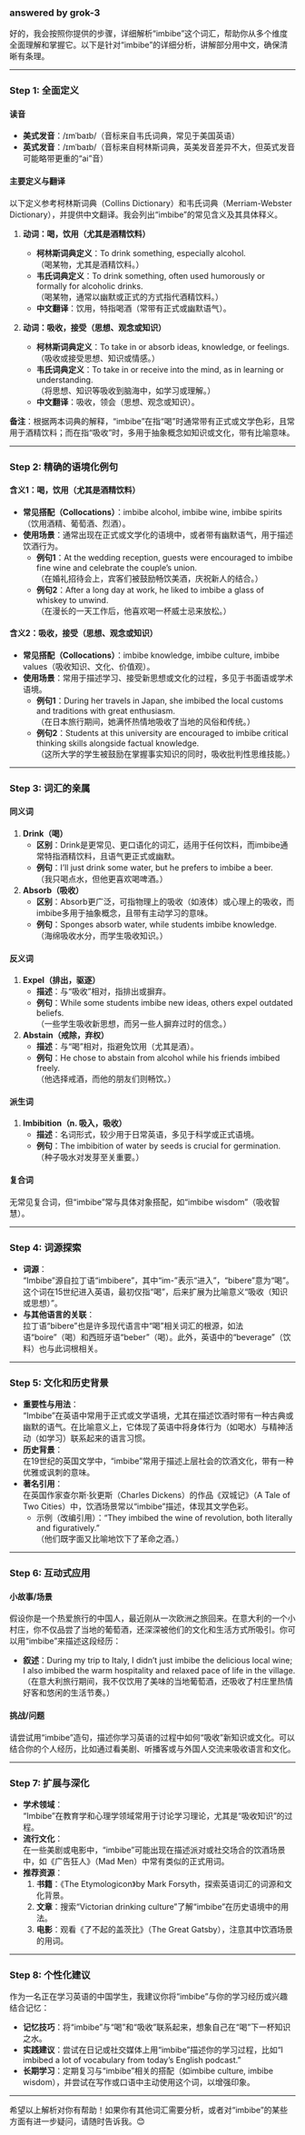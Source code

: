 ### answered by grok-3
好的，我会按照你提供的步骤，详细解析“imbibe”这个词汇，帮助你从多个维度全面理解和掌握它。以下是针对“imbibe”的详细分析，讲解部分用中文，确保清晰有条理。

---

### Step 1: 全面定义

#### 读音
- **美式发音**：/ɪmˈbaɪb/（音标来自韦氏词典，常见于美国英语）
- **英式发音**：/ɪmˈbaɪb/（音标来自柯林斯词典，英美发音差异不大，但英式发音可能略带更重的“ai”音）

#### 主要定义与翻译
以下定义参考柯林斯词典（Collins Dictionary）和韦氏词典（Merriam-Webster Dictionary），并提供中文翻译。我会列出“imbibe”的常见含义及其具体释义。

1. **动词：喝，饮用（尤其是酒精饮料）**
   - **柯林斯词典定义**：To drink something, especially alcohol.  
     （喝某物，尤其是酒精饮料。）
   - **韦氏词典定义**：To drink something, often used humorously or formally for alcoholic drinks.  
     （喝某物，通常以幽默或正式的方式指代酒精饮料。）
   - **中文翻译**：饮用，特指喝酒（常带有正式或幽默语气）。

2. **动词：吸收，接受（思想、观念或知识）**
   - **柯林斯词典定义**：To take in or absorb ideas, knowledge, or feelings.  
     （吸收或接受思想、知识或情感。）
   - **韦氏词典定义**：To take in or receive into the mind, as in learning or understanding.  
     （将思想、知识等吸收到脑海中，如学习或理解。）
   - **中文翻译**：吸收，领会（思想、观念或知识）。

**备注**：根据两本词典的解释，“imbibe”在指“喝”时通常带有正式或文学色彩，且常用于酒精饮料；而在指“吸收”时，多用于抽象概念如知识或文化，带有比喻意味。

---

### Step 2: 精确的语境化例句

#### 含义1：喝，饮用（尤其是酒精饮料）
- **常见搭配（Collocations）**：imbibe alcohol, imbibe wine, imbibe spirits（饮用酒精、葡萄酒、烈酒）。
- **使用场景**：通常出现在正式或文学化的语境中，或者带有幽默语气，用于描述饮酒行为。
  - **例句1**：At the wedding reception, guests were encouraged to imbibe fine wine and celebrate the couple’s union.  
    （在婚礼招待会上，宾客们被鼓励畅饮美酒，庆祝新人的结合。）
  - **例句2**：After a long day at work, he liked to imbibe a glass of whiskey to unwind.  
    （在漫长的一天工作后，他喜欢喝一杯威士忌来放松。）

#### 含义2：吸收，接受（思想、观念或知识）
- **常见搭配（Collocations）**：imbibe knowledge, imbibe culture, imbibe values（吸收知识、文化、价值观）。
- **使用场景**：常用于描述学习、接受新思想或文化的过程，多见于书面语或学术语境。
  - **例句1**：During her travels in Japan, she imbibed the local customs and traditions with great enthusiasm.  
    （在日本旅行期间，她满怀热情地吸收了当地的风俗和传统。）
  - **例句2**：Students at this university are encouraged to imbibe critical thinking skills alongside factual knowledge.  
    （这所大学的学生被鼓励在掌握事实知识的同时，吸收批判性思维技能。）

---

### Step 3: 词汇的亲属

#### 同义词
1. **Drink（喝）**  
   - **区别**：Drink是更常见、更口语化的词汇，适用于任何饮料，而imbibe通常特指酒精饮料，且语气更正式或幽默。  
   - **例句**：I’ll just drink some water, but he prefers to imbibe a beer.  
     （我只喝点水，但他更喜欢喝啤酒。）
2. **Absorb（吸收）**  
   - **区别**：Absorb更广泛，可指物理上的吸收（如液体）或心理上的吸收，而imbibe多用于抽象概念，且带有主动学习的意味。  
   - **例句**：Sponges absorb water, while students imbibe knowledge.  
     （海绵吸收水分，而学生吸收知识。）

#### 反义词
1. **Expel（排出，驱逐）**  
   - **描述**：与“吸收”相对，指排出或摒弃。  
   - **例句**：While some students imbibe new ideas, others expel outdated beliefs.  
     （一些学生吸收新思想，而另一些人摒弃过时的信念。）
2. **Abstain（戒除，弃权）**  
   - **描述**：与“喝”相对，指避免饮用（尤其是酒）。  
   - **例句**：He chose to abstain from alcohol while his friends imbibed freely.  
     （他选择戒酒，而他的朋友们则畅饮。）

#### 派生词
1. **Imbibition（n. 吸入，吸收）**  
   - **描述**：名词形式，较少用于日常英语，多见于科学或正式语境。  
   - **例句**：The imbibition of water by seeds is crucial for germination.  
     （种子吸水对发芽至关重要。）

#### 复合词
无常见复合词，但“imbibe”常与具体对象搭配，如“imbibe wisdom”（吸收智慧）。

---

### Step 4: 词源探索

- **词源**：  
  “Imbibe”源自拉丁语“imbibere”，其中“im-”表示“进入”，“bibere”意为“喝”。这个词在15世纪进入英语，最初仅指“喝”，后来扩展为比喻意义“吸收（知识或思想）”。  
- **与其他语言的关联**：  
  拉丁语“bibere”也是许多现代语言中“喝”相关词汇的根源，如法语“boire”（喝）和西班牙语“beber”（喝）。此外，英语中的“beverage”（饮料）也与此词根相关。

---

### Step 5: 文化和历史背景

- **重要性与用法**：  
  “Imbibe”在英语中常用于正式或文学语境，尤其在描述饮酒时带有一种古典或幽默的语气。在比喻意义上，它体现了英语中将身体行为（如喝水）与精神活动（如学习）联系起来的语言习惯。  
- **历史背景**：  
  在19世纪的英国文学中，“imbibe”常用于描述上层社会的饮酒文化，带有一种优雅或讽刺的意味。  
- **著名引用**：  
  在英国作家查尔斯·狄更斯（Charles Dickens）的作品《双城记》（A Tale of Two Cities）中，饮酒场景常以“imbibe”描述，体现其文学色彩。  
  - 示例（改编引用）：“They imbibed the wine of revolution, both literally and figuratively.”  
    （他们既字面又比喻地饮下了革命之酒。）

---

### Step 6: 互动式应用

#### 小故事/场景
假设你是一个热爱旅行的中国人，最近刚从一次欧洲之旅回来。在意大利的一个小村庄，你不仅品尝了当地的葡萄酒，还深深被他们的文化和生活方式所吸引。你可以用“imbibe”来描述这段经历：  
- **叙述**：During my trip to Italy, I didn’t just imbibe the delicious local wine; I also imbibed the warm hospitality and relaxed pace of life in the village.  
  （在意大利旅行期间，我不仅饮用了美味的当地葡萄酒，还吸收了村庄里热情好客和悠闲的生活节奏。）

#### 挑战/问题
请尝试用“imbibe”造句，描述你学习英语的过程中如何“吸收”新知识或文化。可以结合你的个人经历，比如通过看美剧、听播客或与外国人交流来吸收语言和文化。

---

### Step 7: 扩展与深化

- **学术领域**：  
  “Imbibe”在教育学和心理学领域常用于讨论学习理论，尤其是“吸收知识”的过程。  
- **流行文化**：  
  在一些美剧或电影中，“imbibe”可能出现在描述派对或社交场合的饮酒场景中，如《广告狂人》（Mad Men）中常有类似的正式用词。  
- **推荐资源**：  
  1. **书籍**：《The Etymologicon》by Mark Forsyth，探索英语词汇的词源和文化背景。  
  2. **文章**：搜索“Victorian drinking culture”了解“imbibe”在历史语境中的用法。  
  3. **电影**：观看《了不起的盖茨比》（The Great Gatsby），注意其中饮酒场景的用词。

---

### Step 8: 个性化建议

作为一名正在学习英语的中国学生，我建议你将“imbibe”与你的学习经历或兴趣结合记忆：  
- **记忆技巧**：将“imbibe”与“喝”和“吸收”联系起来，想象自己在“喝”下一杯知识之水。  
- **实践建议**：尝试在日记或社交媒体上用“imbibe”描述你的学习过程，比如“I imbibed a lot of vocabulary from today’s English podcast.”  
- **长期学习**：定期复习与“imbibe”相关的搭配（如imbibe culture, imbibe wisdom），并尝试在写作或口语中主动使用这个词，以增强印象。

---

希望以上解析对你有帮助！如果你有其他词汇需要分析，或者对“imbibe”的某些方面有进一步疑问，请随时告诉我。😊